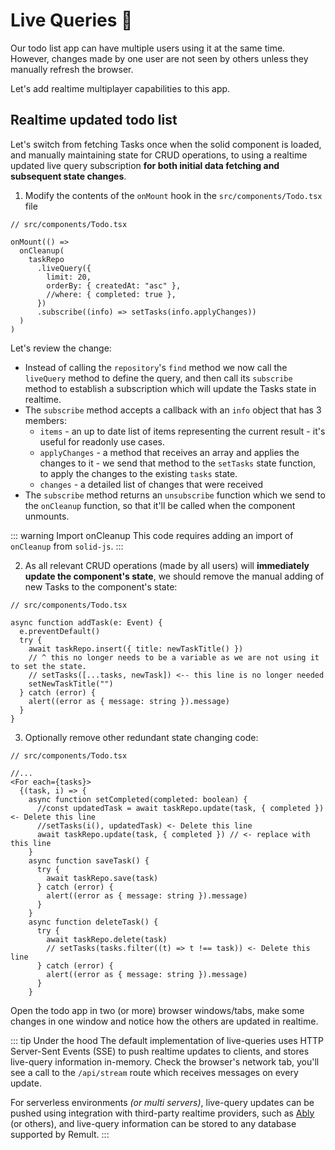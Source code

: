 # Live Queries :rocket:

Our todo list app can have multiple users using it at the same time. However, changes made by one user are not seen by others unless they manually refresh the browser.

Let's add realtime multiplayer capabilities to this app.

## Realtime updated todo list

Let's switch from fetching Tasks once when the solid component is loaded, and manually maintaining state for CRUD operations, to using a realtime updated live query subscription **for both initial data fetching and subsequent state changes**.

1. Modify the contents of the `onMount` hook in the `src/components/Todo.tsx` file

```ts{4,6,11}
// src/components/Todo.tsx

onMount(() =>
  onCleanup(
    taskRepo
      .liveQuery({
        limit: 20,
        orderBy: { createdAt: "asc" },
        //where: { completed: true },
      })
      .subscribe((info) => setTasks(info.applyChanges))
  )
)
```

Let's review the change:

- Instead of calling the `repository`'s `find` method we now call the `liveQuery` method to define the query, and then call its `subscribe` method to establish a subscription which will update the Tasks state in realtime.
- The `subscribe` method accepts a callback with an `info` object that has 3 members:
  - `items` - an up to date list of items representing the current result - it's useful for readonly use cases.
  - `applyChanges` - a method that receives an array and applies the changes to it - we send that method to the `setTasks` state function, to apply the changes to the existing `tasks` state.
  - `changes` - a detailed list of changes that were received
- The `subscribe` method returns an `unsubscribe` function which we send to the `onCleanup` function, so that it'll be called when the component unmounts.

::: warning Import onCleanup
This code requires adding an import of `onCleanup` from `solid-js`.
:::

2. As all relevant CRUD operations (made by all users) will **immediately update the component's state**, we should remove the manual adding of new Tasks to the component's state:

```ts{7}
// src/components/Todo.tsx

async function addTask(e: Event) {
  e.preventDefault()
  try {
    await taskRepo.insert({ title: newTaskTitle() })
    // ^ this no longer needs to be a variable as we are not using it to set the state.
    // setTasks([...tasks, newTask]) <-- this line is no longer needed
    setNewTaskTitle("")
  } catch (error) {
    alert((error as { message: string }).message)
  }
}
```

3. Optionally remove other redundant state changing code:

```tsx{7-9,21}
// src/components/Todo.tsx

//...
<For each={tasks}>
  {(task, i) => {
    async function setCompleted(completed: boolean) {
      //const updatedTask = await taskRepo.update(task, { completed }) <- Delete this line
      //setTasks(i(), updatedTask) <- Delete this line
      await taskRepo.update(task, { completed }) // <- replace with this line
    }
    async function saveTask() {
      try {
        await taskRepo.save(task)
      } catch (error) {
        alert((error as { message: string }).message)
      }
    }
    async function deleteTask() {
      try {
        await taskRepo.delete(task)
        // setTasks(tasks.filter((t) => t !== task)) <- Delete this line
      } catch (error) {
        alert((error as { message: string }).message)
      }
    }
```

Open the todo app in two (or more) browser windows/tabs, make some changes in one window and notice how the others are updated in realtime.

::: tip Under the hood
The default implementation of live-queries uses HTTP Server-Sent Events (SSE) to push realtime updates to clients, and stores live-query information in-memory.
Check the browser's network tab, you'll see a call to the `/api/stream` route which receives messages on every update.

For serverless environments _(or multi servers)_, live-query updates can be pushed using integration with third-party realtime providers, such as [Ably](https://ably.com/) (or others), and live-query information can be stored to any database supported by Remult.
:::
